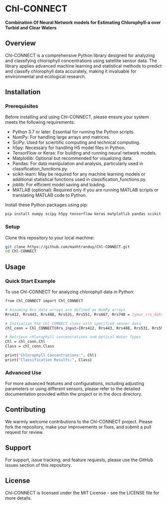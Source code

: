 # Chl-CONNECT
**Combination Of Neural Network models for Estimating Chlorophyll-a over Turbid and Clear Waters**

## Overview
Chl-CONNECT is a comprehensive Python library designed for analyzing and classifying chlorophyll concentrations using satellite sensor data. The library applies advanced machine learning and statistical methods to predict and classify chlorophyll data accurately, making it invaluable for environmental and ecological research.

## Installation

### Prerequisites
Before installing and using Chl-CONNECT, please ensure your system meets the following requirements:
- Python 3.7 or later: Essential for running the Python scripts.
- NumPy: For handling large arrays and matrices.
- SciPy: Used for scientific computing and technical computing.
- h5py: Necessary for handling H5 model files in Python.
- TensorFlow or Keras: For building and running neural network models.
- Matplotlib: Optional but recommended for visualizing data.
- Pandas: For data manipulation and analysis, particularly used in classification_functions.py.
- scikit-learn: May be required for any machine learning models or additional statistical functions used in classification_functions.py.
- joblib: For efficient model saving and loading.
- MATLAB (optional): Required only if you are running MATLAB scripts or translating MATLAB code to Python.

Install these Python packages using pip:
```bash
pip install numpy scipy h5py tensorflow keras matplotlib pandas scikit-learn joblib
```

### Setup
Clone this repository to your local machine:
```bash
git clone https://github.com/manhtranduy/Chl-CONNECT.git
cd Chl-CONNECT
```

## Usage

### Quick Start Example
To use Chl-CONNECT for analyzing chlorophyll data in Python:
```bash
from Chl_CONNECT import Chl_CONNECT

# Assuming Rrs data arrays are defined as NumPy arrays
Rrs412, Rrs443, Rrs488, Rrs531, Rrs551, Rrs667, Rrs748 = [your_rrs_data_here]

# Initialize the Chl_CONNECT class with specified sensor data
chl_conn = Chl_CONNECT(Rrs_input=[Rrs412, Rrs443, Rrs488, Rrs531, Rrs551, Rrs667, Rrs748], sensor='MODIS')

# Retrieve chlorophyll concentrations and Optical Water Types
Chl = chl_conn.Chl
Class = chl_conn.Class

print("Chlorophyll Concentrations:", Chl)
print("Classification Results:", Class)
```

### Advanced Use
For more advanced features and configurations, including adjusting parameters or using different sensors, please refer to the detailed documentation provided within the project or in the docs directory.

## Contributing
We warmly welcome contributions to the Chl-CONNECT project. Please fork the repository, make your improvements or fixes, and submit a pull request for review.

## Support
For support, issue tracking, and feature requests, please use the GitHub issues section of this repository.

## License
Chl-CONNECT is licensed under the MIT License - see the LICENSE file for more details.
